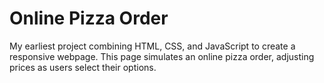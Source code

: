 # Online Pizza Order

My earliest project combining HTML, CSS, and JavaScript to create a responsive webpage. This page simulates an online pizza order, adjusting prices as users select their options.
